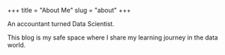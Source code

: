 +++
title = "About Me"
slug = "about"
+++

An accountant turned Data Scientist.

This blog is my safe space where I share my learning journey in the data world.
